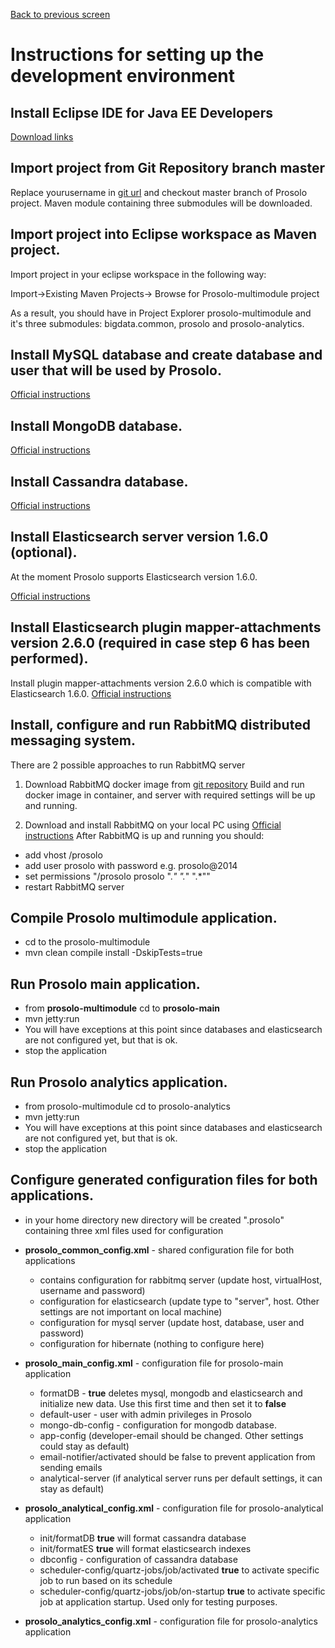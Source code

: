 [Back to previous screen](../docs/developers.md)

# Instructions for setting up the development environment

## Install Eclipse IDE for Java EE Developers
 [Download links](https://eclipse.org/downloads/)
 
## Import project from Git Repository  branch master
 Replace yourusername in [git url](https://yourusername@bitbucket.org/prosolo/prosolo-multimodule.git) and checkout master branch of Prosolo project.
 Maven module containing three submodules will be downloaded.

## Import project into Eclipse workspace as Maven project.
 Import project in your eclipse workspace in the following way:
 
 Import->Existing Maven Projects-> Browse for Prosolo-multimodule project
 
 As a result, you should have in Project Explorer prosolo-multimodule and it's three submodules: bigdata.common, prosolo and prosolo-analytics.

## Install MySQL database and create database and user that will be used by Prosolo.
[Official instructions](http://www.tutorialspoint.com/mysql/mysql-installation.htm)

## Install MongoDB database.

[Official instructions](http://docs.mongodb.org/manual/installation/)
 
## Install Cassandra database.

[Official instructions](http://www.planetcassandra.org/cassandra/?gclid=CjwKEAjwlPOsBRCWq5_e973PzTgSJACMiEp2RCMM4afybKHIeOq5u5lU_LjL1vC4pcuN28KnWPBYTRoCpjHw_wcB)


## Install Elasticsearch server version 1.6.0 (optional).

At the moment Prosolo supports Elasticsearch version 1.6.0. 


[Official instructions](https://www.elastic.co/guide/en/elasticsearch/reference/1.6/setup.html)


## Install Elasticsearch plugin mapper-attachments version 2.6.0 (required in case step 6 has been performed).

Install plugin mapper-attachments version 2.6.0 which is compatible with Elasticsearch 1.6.0. 
[Official instructions](https://github.com/elastic/elasticsearch-mapper-attachments)

## Install, configure and run RabbitMQ distributed messaging system.

There are 2 possible approaches to run RabbitMQ server
1) Download RabbitMQ docker image from [git repository](https://zjeremic@bitbucket.org/prosolo/prosolo-dockers.git)
Build and run docker image in container, and server with required settings will be up and running.

2) Download and install RabbitMQ on your local PC using [Official instructions](https://www.rabbitmq.com/download.html)
After RabbitMQ is up and running you should:
- add vhost /prosolo
- add user prosolo with password e.g. prosolo@2014
- set permissions "/prosolo prosolo  ".*" ".*" ".*""
- restart RabbitMQ server


## Compile Prosolo multimodule application.

- cd to the prosolo-multimodule
- mvn clean compile install -DskipTests=true

## Run Prosolo main application.

- from **prosolo-multimodule** cd to **prosolo-main**
- mvn jetty:run
- You will have exceptions at this point since databases and elasticsearch are not configured yet, but that is ok.
- stop the application


## Run Prosolo analytics application.

- from prosolo-multimodule cd to prosolo-analytics
- mvn jetty:run
- You will have exceptions at this point since databases and elasticsearch are not configured yet, but that is ok.
- stop the application 

## Configure generated configuration files for both applications.

- in your home directory new directory will be created ".prosolo" containing three xml files used for configuration
- **prosolo_common_config.xml** - shared configuration file for both applications
	- contains configuration for rabbitmq server (update host, virtualHost, username and password) 
	- configuration for elasticsearch (update type to "server", host. Other settings are not important on local machine) 
	- configuration for mysql server (update host, database, user and password)
	- configuration for hibernate (nothing to configure here)
- **prosolo_main_config.xml** - configuration file for prosolo-main application
	- formatDB - **true** deletes mysql, mongodb and elasticsearch and initialize new data. Use this first time and then set it to **false**
	- default-user - user with admin privileges in Prosolo
	- mongo-db-config - configuration for mongodb database. 
	- app-config (developer-email should be changed. Other settings could stay as default)
	- email-notifier/activated should be false to prevent application from sending emails
	- analytical-server (if analytical server runs per default settings, it can stay as default)
- **prosolo_analytical_config.xml**	- configuration file for prosolo-analytical application
	- init/formatDB **true** will format cassandra database
	- init/formatES **true** will format elasticsearch indexes
	- dbconfig - configuration of cassandra database
	- scheduler-config/quartz-jobs/job/activated **true** to activate specific job to run based on its schedule
	- scheduler-config/quartz-jobs/job/on-startup **true** to activate specific job at application startup. Used only for testing purposes.

- **prosolo_analytics_config.xml** - configuration file for prosolo-analytics application